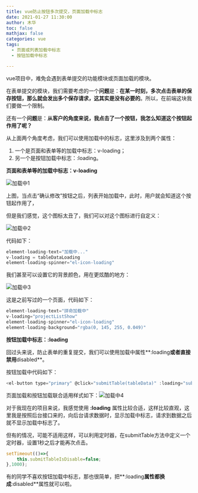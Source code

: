 ```yaml
---
title: vue防止按钮多次提交，页面加载中标志
date: 2021-01-27 11:30:00
author: 木华
toc: false
mathjax: false
categories: vue
tags:
  - 页面或列表加载中标志
  - 按钮加载中标志

---
```


vue项目中，难免会遇到表单提交的功能模块或页面加载的模块。

在表单提交的模块，我们需要考虑的一个**问题**是：**在某一时刻，多次点击表单的保存按钮，那么就会发出多个保存请求，这其实是没有必要的**。所以，在前端这块我们要做一个限制。

还有一个**问题**是：**从客户的角度来说，我点击了一个按钮，我怎么知道这个按钮起作用了呢？**

从上面两个角度考虑，我们可以使用加载中的标志，这里涉及到两个属性：

1. 一个是页面和表单等的加载中标志：v-loading；
2. 另一个是按钮加载中标志：:loading。

**页面和表单等的加载中标志：v-loading**

![加载中1](https://cdn.jsdelivr.net/gh/hualinzhang/zhlBlogPicture/20210127112718.gif)

上图，当点击“确认修改”按钮之后，列表开始加载中，此时，用户就会知道这个按钮起作用了，

但是我们感觉，这个图标太丑了，我们可以对这个图标进行自定义：

![加载中2](https://cdn.jsdelivr.net/gh/hualinzhang/zhlBlogPicture/20210127112702.gif)

代码如下：

```javascript
element-loading-text="加载中..."
v-loading = tableDataLoading
element-loading-spinner="el-icon-loading"
```

我们甚至可以设置它的背景颜色，用在更炫酷的地方：

![加载中3](https://cdn.jsdelivr.net/gh/hualinzhang/zhlBlogPicture/20210127113204.gif)

这是之前写过的一个页面，代码如下：

```javascript
element-loading-text="拼命加载中"
v-loading="projectListShow"
element-loading-spinner="el-icon-loading"
element-loading-background="rgba(0, 145, 255, 0.049)"
```

**按钮加载中标志：:loading**

回过头来说，防止表单的重复提交，我们可以使用加载中属性**:loading**或者直接禁用**disabled**。

按钮加载中代码如下：

```javascript
<el-button type="primary" @click="submitTable(tableData)" :loading="submitTableIsDisable">确定修改</el-button>
```

页面加载和按钮加载联合适用样式如下：![加载中4](https://cdn.jsdelivr.net/gh/hualinzhang/zhlBlogPicture/20210127114136.gif)

对于我现在的项目来说，我感觉使用 **:loading** 属性比较合适，这样比较直观，这里我是按照后台接口来的，向后台请求数据时，显示加载中标志，请求到数据之后就不显示加载中标志了。

但有的情况，可能不适用这样，可以利用定时器，在submitTable方法中定义一个定时器，设置1秒之后才能再次点击。

```javascript
setTimeout(()=>{
	this.submitTableIsDisable=false;
},1000);
```

有的同学不喜欢按钮加载中标志，那也很简单，把**:loading**属性都换成**:disabled**属性就可以啦。